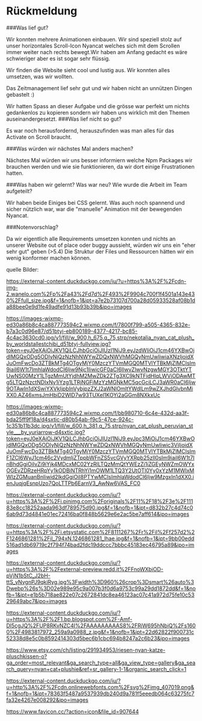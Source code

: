 # Rückmeldung

###Was lief gut?

Wir konnten mehrere Animationen einbauen.
Wir sind speziell stolz auf unser horizontales Scroll-Icon Nyancat welches sich mit dem Scrollen 
immer weiter nach rechts bewegt.Wir haben am Anfang gedacht es wäre schwieriger aber es
ist sogar sehr flüssig.

Wir finden die Website sieht cool und lustig aus.
Wir konnten alles umsetzen, was wir wollten.

Das Zeitmanagement lief sehr gut und wir haben nicht an unnützen Dingen gebastelt :)


Wir hatten Spass an dieser Aufgabe und die grösse war perfekt um nichts gedankenlos zu kopieren sondern 
wir haben uns wirklich mit den Themen auseinandergesetzt.
###Was lief nicht so gut?

Es war noch herausfordernd, herauszufinden was man alles für das Activate on Scroll braucht.

###Was würden wir nächstes Mal anders machen?

Nächstes Mal würden wir uns besser informiern welche Npm Packages wir brauchen werden und wie
sie funktionieren, da wir dort einige Frustrationen hatten.


###Was haben wir gelernt? Was war neu? Wie wurde die Arbeit im Team aufgeteilt?

Wir haben beide Einiges bei CSS gelernt. Was auch noch spannend und sicher nützlich war, war die "manuelle" Animation mit der
bewegenden Nyancat.


###Notenvorschlag?

Da wir eigentlich alle Requirements umsetzen konnten und nichts an unserer Website
out of place oder buggy aussieht, würden wir uns ein "eher sehr gut" geben (>5.4)
Die Struktur der Files und Ressourcen hätten wir ein wenig konformer machen können.



quelle Bilder:

https://external-content.duckduckgo.com/iu/?u=https%3A%2F%2Fcdn-img-2.wanelo.com%2Fp%2Fa43%2Fd7d%2F493%2F9904c700f1f4501a143e430%2Ffull_size.jpg&f=1&nofb=1&ipt=a7e2b73107d700a28d05933528af08b1da88bee0e9d1fe49adfe91d13b93b39b&ipo=images

https://images-wixmp-ed30a86b8c4ca887773594c2.wixmp.com/f/7800f799-a505-4365-832e-b7a3c0d96e87/d51btyj-eb800189-4377-4217-bc85-4c4ac3630cd0.jpg/v1/fill/w_900,h_675,q_75,strp/nekotalia_nyan_cat_plush_by_worldstallestchibi_d51btyj-fullview.jpg?token=eyJ0eXAiOiJKV1QiLCJhbGciOiJIUzI1NiJ9.eyJzdWIiOiJ1cm46YXBwOjdlMGQxODg5ODIyNjQzNzNhNWYwZDQxNWVhMGQyNmUwIiwiaXNzIjoidXJuOmFwcDo3ZTBkMTg4OTgyMjY0MzczYTVmMGQ0MTVlYTBkMjZlMCIsIm9iaiI6W1t7ImhlaWdodCI6Ijw9Njc1IiwicGF0aCI6IlwvZlwvNzgwMGY3OTktYTUwNS00MzY1LTgzMmUtYjdhM2MwZDk2ZTg3XC9kNTFidHlqLWViODAwMTg5LTQzNzctNDIxNy1iYzg1LTRjNGFjMzYzMGNkMC5qcGciLCJ3aWR0aCI6Ijw9OTAwIn1dXSwiYXVkIjpbInVybjpzZXJ2aWNlOmltYWdlLm9wZXJhdGlvbnMiXX0.AZ46xmsJmHbiD2WlD7w93TUXel1KOYi2aGGm8NXkxUc

https://images-wixmp-ed30a86b8c4ca887773594c2.wixmp.com/f/bb980710-6c4e-432d-aa3f-bda25ff9f18a/d4sxtic-d80b54ab-f9c5-47ce-924c-1c351b11b3dc.jpg/v1/fill/w_600,h_381,q_75,strp/nyan_cat_plush_peruvian_style___by_yuriarrow-d4sxtic.jpg?token=eyJ0eXAiOiJKV1QiLCJhbGciOiJIUzI1NiJ9.eyJpc3MiOiJ1cm46YXBwOjdlMGQxODg5ODIyNjQzNzNhNWYwZDQxNWVhMGQyNmUwIiwic3ViIjoidXJuOmFwcDo3ZTBkMTg4OTgyMjY0MzczYTVmMGQ0MTVlYTBkMjZlMCIsImF1ZCI6WyJ1cm46c2VydmljZTppbWFnZS5vcGVyYXRpb25zIl0sIm9iaiI6W1t7InBhdGgiOiIvZi9iYjk4MDcxMC02YzRlLTQzMmQtYWEzZi1iZGEyNWZmOWYxOGEvZDRzeHRpYy1kODBiNTRhYi1mOWM1LTQ3Y2UtOTI0Yy0xYzM1MWIxMWIzZGMuanBnIiwid2lkdGgiOiI8PTYwMCIsImhlaWdodCI6Ijw9MzgxIn1dXX0.ienJuqjqEsnpUzo7QoLTTPb6EarnV3_AwNw6VAS_FC0

https://external-content.duckduckgo.com/iu/?u=https%3A%2F%2Fi.pinimg.com%2Foriginals%2F11%2F18%2F3e%2F11183e8cc18252aada963df789575d90.jpg&f=1&nofb=1&ipt=d832b27c4d74c06ab9d73d4841e01ec72416ba0f848b5629e6e2ac5be7aff614&ipo=images

https://external-content.duckduckgo.com/iu/?u=https%3A%2F%2Fi.etsystatic.com%2F8111267%2Fr%2Fil%2Ff257d2%2F1246861281%2Fil_794xN.1246861281_lhae.jpg&f=1&nofb=1&ipt=9bb00edd516ad1db69719c2f794f74bad2fdc19ddccc7bbbc45183ec46795a89&ipo=images

https://external-content.duckduckgo.com/iu/?u=https%3A%2F%2Fexternal-preview.redd.it%2FFnoWXbiOD-pVjN1bStC_J2bH-ttS_yNvgnPJ9qkiRyg.jpg%3Fwidth%3D960%26crop%3Dsmart%26auto%3Dwebp%26s%3D02e989e95c9a007b3f0d6a9753c99a29dd1872dd&f=1&nofb=1&ipt=e1b5b718ae822e07c2672841dc8ea46123ac07c41a972d75fe10c5329649abc7&ipo=images

https://external-content.duckduckgo.com/iu/?u=https%3A%2F%2F1.bp.blogspot.com%2F-Amf-Dl5cgJQ%2FUP8RKvNZC4I%2FAAAAAAAAAS8%2FRjW695hNbiQ%2Fs1600%2F4983817972_259a9a0988_z.jpg&f=1&nofb=1&ipt=22d62822f900731c52338d8e5c0b8592414303d5bec6b1cbc694b8247a2c6b23&ipo=images

https://www.etsy.com/ch/listing/291934953/riesen-nyan-katze-pluschkissen-o?ga_order=most_relevant&ga_search_type=all&ga_view_type=gallery&ga_search_query=nyan+cat+plushie&ref=sr_gallery-1-1&organic_search_click=1

https://external-content.duckduckgo.com/iu/?u=http%3A%2F%2Fcdn.onlinewebfonts.com%2Fsvg%2Fimg_407019.png&f=1&nofb=1&ipt=78363f5487a9537939db240d9a781f5eeedb064c63275fc7fa32e4267e008292&ipo=images

https://www.favicon.cc/?action=icon&file_id=907644
